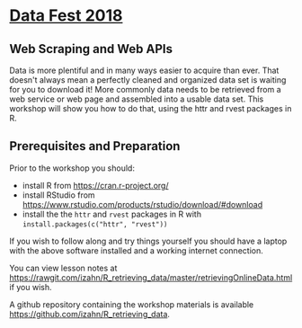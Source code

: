 
[Data Fest 2018](http://projects.iq.harvard.edu/datafest2018)
============================================================

Web Scraping and Web APIs
---------------------------------------------------------

Data is more plentiful and in many ways easier to acquire than ever.
That doesn't always mean a perfectly cleaned and organized data set is
waiting for you to download it! More commonly data needs to be
retrieved from a web service or web page and assembled into a usable
data set. This workshop will show you how to do that, using the httr
and rvest packages in R.

Prerequisites and Preparation
-----------------------------

Prior to the workshop you should:

- install R from <https://cran.r-project.org/>
- install RStudio from <https://www.rstudio.com/products/rstudio/download/#download>
- install the the `httr` and `rvest` packages in R with 
  `install.packages(c("httr", "rvest"))`

If you wish to follow along and try things yourself you should have a laptop 
with the above software installed and a working internet connection.

You can view lesson notes at 
<https://rawgit.com/izahn/R_retrieving_data/master/retrievingOnlineData.html>
if you wish.

A github repository containing the workshop materials is
available <https://github.com/izahn/R_retrieving_data>.

